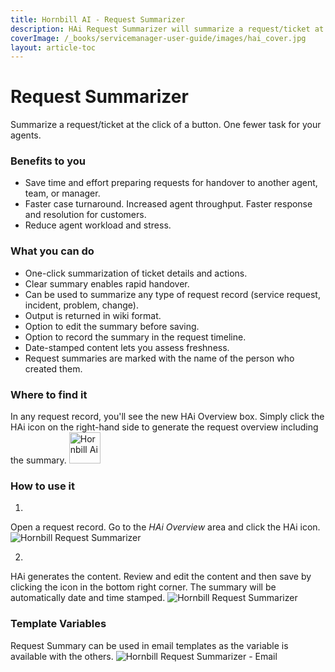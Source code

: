 ```yaml
---
title: Hornbill AI - Request Summarizer
description: HAi Request Summarizer will summarize a request/ticket at the click of a button. One fewer task for your agents.
coverImage: /_books/servicemanager-user-guide/images/hai_cover.jpg
layout: article-toc
---
```


# Request Summarizer
Summarize a request/ticket at the click of a button. One fewer task for your agents.

### Benefits to you
* Save time and effort preparing requests for handover to another agent, team, or manager.
* Faster case turnaround. Increased agent throughput. Faster response and resolution for customers.
* Reduce agent workload and stress.

### What you can do
* One-click summarization of ticket details and actions.
* Clear summary enables rapid handover.
* Can be used to summarize any type of request record (service request, incident, problem, change).
* Output is returned in wiki format.
* Option to edit the summary before saving.
* Option to record the summary in the request timeline.
* Date-stamped content lets you assess freshness.
* Request summaries are marked with the name of the person who created them.


### Where to find it
In any request record, you'll see the new HAi Overview box. Simply click the HAi icon on the right-hand side to generate the request overview including the summary.
<img src="/_books/servicemanager-user-guide/images/hai_logo_small.png" alt="Hornbill Ai" width="50px"></img>

### How to use it

1.
Open a request record. Go to the *HAi Overview* area and click the HAi icon.
<img src="/_books/servicemanager-user-guide/images/hai_request_summarizer_1.png" alt="Hornbill Request Summarizer"></img>

2.
HAi generates the content. Review and edit the content and then save by clicking the icon in the bottom right corner. The summary will be automatically date and time stamped.
<img src="/_books/servicemanager-user-guide/images/hai_request_summarizer_2.png" alt="Hornbill Request Summarizer"></img>


### Template Variables
Request Summary can be used in email templates as the variable is available with the others.
<img src="/_books/servicemanager-user-guide/images/hai_request_summarizer_3.png" alt="Hornbill Request Summarizer - Email"></img>